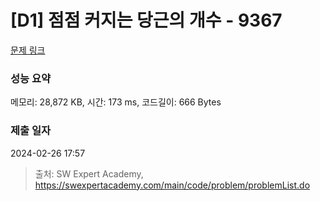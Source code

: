 # [D1] 점점 커지는 당근의 개수 - 9367 

[문제 링크](https://swexpertacademy.com/main/code/problem/problemDetail.do?contestProbId=AW_nY2m6OLADFARY) 

### 성능 요약

메모리: 28,872 KB, 시간: 173 ms, 코드길이: 666 Bytes

### 제출 일자

2024-02-26 17:57



> 출처: SW Expert Academy, https://swexpertacademy.com/main/code/problem/problemList.do